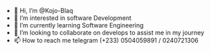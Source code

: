 - 👋 Hi, I’m @Kojo-Blaq
- 👀 I’m interested in software Development
- 🌱 I’m currently learning Software Engineering
- 💞️ I’m looking to collaborate on develops to assist me in my journey
- 📫 How to reach me telegram (+233) 0504059891 / 0240721306 

<!---
Kojo-Blaq/Kojo-Blaq is a ✨ special ✨ repository because its `README.md` (this file) appears on your GitHub profile.
You can click the Preview link to take a look at your changes.
--->

